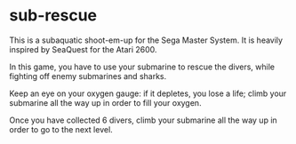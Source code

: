 # sub-rescue

This is a subaquatic shoot-em-up for the Sega Master System. It is heavily inspired by SeaQuest for the Atari 2600.

In this game, you have to use your submarine to rescue the divers, while fighting off enemy submarines and sharks.

Keep an eye on your oxygen gauge: if it depletes, you lose a life; climb your submarine all the way up in order to fill your oxygen.

Once you have collected 6 divers, climb your submarine all the way up in order to go to the next level.
